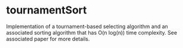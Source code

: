 # tournamentSort
Implementation of a tournament-based selecting algorithm and an associated sorting algorithm that has O(n log(n)) time complexity. See associated paper for more details.
